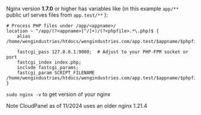 Nginx version **1.7.0** or higher has variables like (in this example `app/**`  public url serves files from `app.test/**` ):
```
# Process PHP files under /app/<appname>/  
location ~ ^/app/(?<appname>[^/]+)/(?<phpfile>.*\.php)$ {  
    alias /home/wengindustries/htdocs/wengindustries.com/app.test/$appname/$phpfile;  
  
    fastcgi_pass 127.0.0.1:9000;  # Adjust to your PHP-FPM socket or port  
    fastcgi_index index.php;  
    include fastcgi_params;  
    fastcgi_param SCRIPT_FILENAME /home/wengindustries/htdocs/wengindustries.com/app.test/$appname/$phpfile;  
}
```


`sudo nginx -v`  to get version of your nginx

Note CloudPanel as of 11/2024 uses an older nginx 1.21.4
